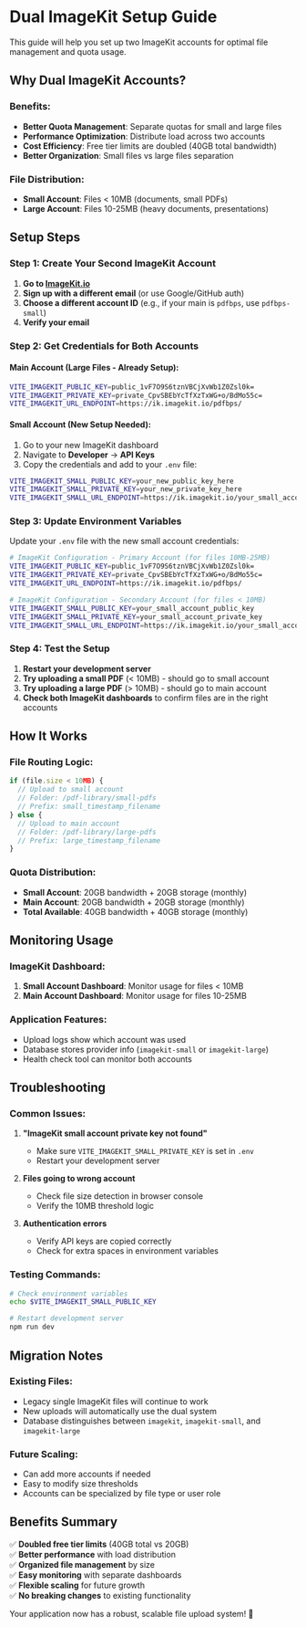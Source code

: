 # Dual ImageKit Setup Guide

This guide will help you set up two ImageKit accounts for optimal file management and quota usage.

## Why Dual ImageKit Accounts?

### Benefits:
- **Better Quota Management**: Separate quotas for small and large files
- **Performance Optimization**: Distribute load across two accounts
- **Cost Efficiency**: Free tier limits are doubled (40GB total bandwidth)
- **Better Organization**: Small files vs large files separation

### File Distribution:
- **Small Account**: Files < 10MB (documents, small PDFs)
- **Large Account**: Files 10-25MB (heavy documents, presentations)

## Setup Steps

### Step 1: Create Your Second ImageKit Account

1. **Go to [ImageKit.io](https://imagekit.io/)**
2. **Sign up with a different email** (or use Google/GitHub auth)
3. **Choose a different account ID** (e.g., if your main is `pdfbps`, use `pdfbps-small`)
4. **Verify your email**

### Step 2: Get Credentials for Both Accounts

#### Main Account (Large Files - Already Setup):
```bash
VITE_IMAGEKIT_PUBLIC_KEY=public_1vF7O9S6tznVBCjXvWb1Z0Zsl0k=
VITE_IMAGEKIT_PRIVATE_KEY=private_CpvSBEbYcTfXzTxWG+o/BdMo55c=
VITE_IMAGEKIT_URL_ENDPOINT=https://ik.imagekit.io/pdfbps/
```

#### Small Account (New Setup Needed):
1. Go to your new ImageKit dashboard
2. Navigate to **Developer** → **API Keys**
3. Copy the credentials and add to your `.env` file:

```bash
VITE_IMAGEKIT_SMALL_PUBLIC_KEY=your_new_public_key_here
VITE_IMAGEKIT_SMALL_PRIVATE_KEY=your_new_private_key_here
VITE_IMAGEKIT_SMALL_URL_ENDPOINT=https://ik.imagekit.io/your_small_account_id/
```

### Step 3: Update Environment Variables

Update your `.env` file with the new small account credentials:

```bash
# ImageKit Configuration - Primary Account (for files 10MB-25MB)
VITE_IMAGEKIT_PUBLIC_KEY=public_1vF7O9S6tznVBCjXvWb1Z0Zsl0k=
VITE_IMAGEKIT_PRIVATE_KEY=private_CpvSBEbYcTfXzTxWG+o/BdMo55c=
VITE_IMAGEKIT_URL_ENDPOINT=https://ik.imagekit.io/pdfbps/

# ImageKit Configuration - Secondary Account (for files < 10MB)
VITE_IMAGEKIT_SMALL_PUBLIC_KEY=your_small_account_public_key
VITE_IMAGEKIT_SMALL_PRIVATE_KEY=your_small_account_private_key
VITE_IMAGEKIT_SMALL_URL_ENDPOINT=https://ik.imagekit.io/your_small_account_id/
```

### Step 4: Test the Setup

1. **Restart your development server**
2. **Try uploading a small PDF** (< 10MB) - should go to small account
3. **Try uploading a large PDF** (> 10MB) - should go to main account
4. **Check both ImageKit dashboards** to confirm files are in the right accounts

## How It Works

### File Routing Logic:
```typescript
if (file.size < 10MB) {
  // Upload to small account
  // Folder: /pdf-library/small-pdfs
  // Prefix: small_timestamp_filename
} else {
  // Upload to main account  
  // Folder: /pdf-library/large-pdfs
  // Prefix: large_timestamp_filename
}
```

### Quota Distribution:
- **Small Account**: 20GB bandwidth + 20GB storage (monthly)
- **Main Account**: 20GB bandwidth + 20GB storage (monthly)
- **Total Available**: 40GB bandwidth + 40GB storage (monthly)

## Monitoring Usage

### ImageKit Dashboard:
1. **Small Account Dashboard**: Monitor usage for files < 10MB
2. **Main Account Dashboard**: Monitor usage for files 10-25MB

### Application Features:
- Upload logs show which account was used
- Database stores provider info (`imagekit-small` or `imagekit-large`)
- Health check tool can monitor both accounts

## Troubleshooting

### Common Issues:

1. **"ImageKit small account private key not found"**
   - Make sure `VITE_IMAGEKIT_SMALL_PRIVATE_KEY` is set in `.env`
   - Restart your development server

2. **Files going to wrong account**
   - Check file size detection in browser console
   - Verify the 10MB threshold logic

3. **Authentication errors**
   - Verify API keys are copied correctly
   - Check for extra spaces in environment variables

### Testing Commands:

```bash
# Check environment variables
echo $VITE_IMAGEKIT_SMALL_PUBLIC_KEY

# Restart development server
npm run dev
```

## Migration Notes

### Existing Files:
- Legacy single ImageKit files will continue to work
- New uploads will automatically use the dual system
- Database distinguishes between `imagekit`, `imagekit-small`, and `imagekit-large`

### Future Scaling:
- Can add more accounts if needed
- Easy to modify size thresholds
- Accounts can be specialized by file type or user role

## Benefits Summary

✅ **Doubled free tier limits** (40GB total vs 20GB)  
✅ **Better performance** with load distribution  
✅ **Organized file management** by size  
✅ **Easy monitoring** with separate dashboards  
✅ **Flexible scaling** for future growth  
✅ **No breaking changes** to existing functionality  

Your application now has a robust, scalable file upload system! 🚀
